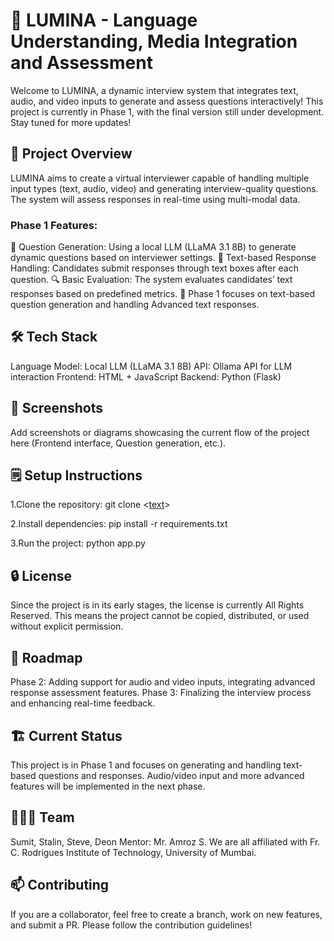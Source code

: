 # 🌟 LUMINA - Language Understanding, Media Integration and Assessment
Welcome to LUMINA, a dynamic interview system that integrates text, audio, and video inputs to generate and assess questions interactively! This project is currently in Phase 1, with the final version still under development. Stay tuned for more updates!

## 🚀 Project Overview
LUMINA aims to create a virtual interviewer capable of handling multiple input types (text, audio, video) and generating interview-quality questions. The system will assess responses in real-time using multi-modal data.

### Phase 1 Features:
🤖 Question Generation: Using a local LLM (LLaMA 3.1 8B) to generate dynamic questions based on interviewer settings.
📝 Text-based Response Handling: Candidates submit responses through text boxes after each question.
🔍 Basic Evaluation: The system evaluates candidates’ text responses based on predefined metrics.
🔧 Phase 1 focuses on text-based question generation and handling Advanced text responses.

## 🛠️ Tech Stack
Language Model: Local LLM (LLaMA 3.1 8B)
API: Ollama API for LLM interaction
Frontend: HTML + JavaScript
Backend: Python (Flask)

## 📸 Screenshots
Add screenshots or diagrams showcasing the current flow of the project here (Frontend interface, Question generation, etc.).

## 🗒️ Setup Instructions

1.Clone the repository:
git clone <[text](https://github.com/sumitpatil7/lumina.git)>

2.Install dependencies:
pip install -r requirements.txt

3.Run the project:
python app.py


## 🔒 License
Since the project is in its early stages, the license is currently All Rights Reserved. This means the project cannot be copied, distributed, or used without explicit permission.

## 🚧 Roadmap
Phase 2: Adding support for audio and video inputs, integrating advanced response assessment features.
Phase 3: Finalizing the interview process and enhancing real-time feedback.

## 🏗️ Current Status
This project is in Phase 1 and focuses on generating and handling text-based questions and responses. Audio/video input and more advanced features will be implemented in the next phase.

## 🧑‍🤝‍🧑 Team
Sumit, Stalin, Steve, Deon
Mentor: Mr. Amroz S.
We are all affiliated with Fr. C. Rodrigues Institute of Technology, University of Mumbai.

## 📫 Contributing
If you are a collaborator, feel free to create a branch, work on new features, and submit a PR. Please follow the contribution guidelines!